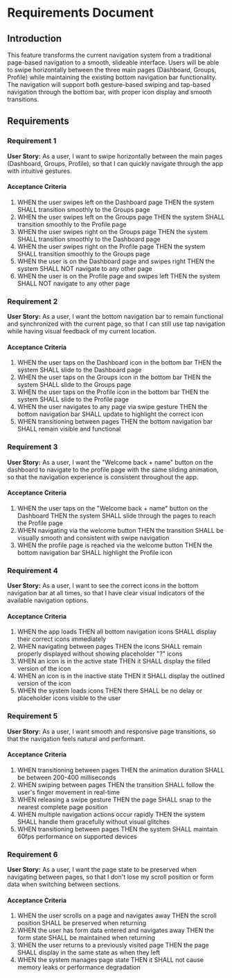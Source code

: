 # Requirements Document

## Introduction

This feature transforms the current navigation system from a traditional page-based navigation to a smooth, slideable interface. Users will be able to swipe horizontally between the three main pages (Dashboard, Groups, Profile) while maintaining the existing bottom navigation bar functionality. The navigation will support both gesture-based swiping and tap-based navigation through the bottom bar, with proper icon display and smooth transitions.

## Requirements

### Requirement 1

**User Story:** As a user, I want to swipe horizontally between the main pages (Dashboard, Groups, Profile), so that I can quickly navigate through the app with intuitive gestures.

#### Acceptance Criteria

1. WHEN the user swipes left on the Dashboard page THEN the system SHALL transition smoothly to the Groups page
2. WHEN the user swipes left on the Groups page THEN the system SHALL transition smoothly to the Profile page
3. WHEN the user swipes right on the Groups page THEN the system SHALL transition smoothly to the Dashboard page
4. WHEN the user swipes right on the Profile page THEN the system SHALL transition smoothly to the Groups page
5. WHEN the user is on the Dashboard page and swipes right THEN the system SHALL NOT navigate to any other page
6. WHEN the user is on the Profile page and swipes left THEN the system SHALL NOT navigate to any other page

### Requirement 2

**User Story:** As a user, I want the bottom navigation bar to remain functional and synchronized with the current page, so that I can still use tap navigation while having visual feedback of my current location.

#### Acceptance Criteria

1. WHEN the user taps on the Dashboard icon in the bottom bar THEN the system SHALL slide to the Dashboard page
2. WHEN the user taps on the Groups icon in the bottom bar THEN the system SHALL slide to the Groups page
3. WHEN the user taps on the Profile icon in the bottom bar THEN the system SHALL slide to the Profile page
4. WHEN the user navigates to any page via swipe gesture THEN the bottom navigation bar SHALL update to highlight the correct icon
5. WHEN transitioning between pages THEN the bottom navigation bar SHALL remain visible and functional

### Requirement 3

**User Story:** As a user, I want the "Welcome back + name" button on the dashboard to navigate to the profile page with the same sliding animation, so that the navigation experience is consistent throughout the app.

#### Acceptance Criteria

1. WHEN the user taps on the "Welcome back + name" button on the Dashboard THEN the system SHALL slide through the pages to reach the Profile page
2. WHEN navigating via the welcome button THEN the transition SHALL be visually smooth and consistent with swipe navigation
3. WHEN the profile page is reached via the welcome button THEN the bottom navigation bar SHALL highlight the Profile icon

### Requirement 4

**User Story:** As a user, I want to see the correct icons in the bottom navigation bar at all times, so that I have clear visual indicators of the available navigation options.

#### Acceptance Criteria

1. WHEN the app loads THEN all bottom navigation icons SHALL display their correct icons immediately
2. WHEN navigating between pages THEN the icons SHALL remain properly displayed without showing placeholder "?" icons
3. WHEN an icon is in the active state THEN it SHALL display the filled version of the icon
4. WHEN an icon is in the inactive state THEN it SHALL display the outlined version of the icon
5. WHEN the system loads icons THEN there SHALL be no delay or placeholder icons visible to the user

### Requirement 5

**User Story:** As a user, I want smooth and responsive page transitions, so that the navigation feels natural and performant.

#### Acceptance Criteria

1. WHEN transitioning between pages THEN the animation duration SHALL be between 200-400 milliseconds
2. WHEN swiping between pages THEN the transition SHALL follow the user's finger movement in real-time
3. WHEN releasing a swipe gesture THEN the page SHALL snap to the nearest complete page position
4. WHEN multiple navigation actions occur rapidly THEN the system SHALL handle them gracefully without visual glitches
5. WHEN transitioning between pages THEN the system SHALL maintain 60fps performance on supported devices

### Requirement 6

**User Story:** As a user, I want the page state to be preserved when navigating between pages, so that I don't lose my scroll position or form data when switching between sections.

#### Acceptance Criteria

1. WHEN the user scrolls on a page and navigates away THEN the scroll position SHALL be preserved when returning
2. WHEN the user has form data entered and navigates away THEN the form state SHALL be maintained when returning
3. WHEN the user returns to a previously visited page THEN the page SHALL display in the same state as when they left
4. WHEN the system manages page state THEN it SHALL not cause memory leaks or performance degradation